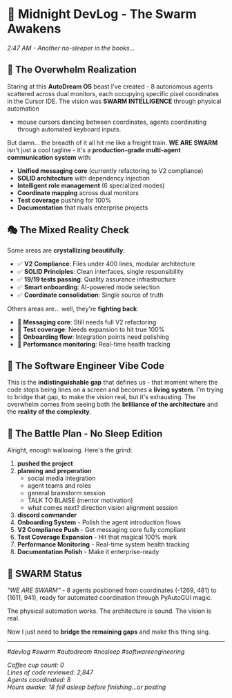 # 🌙 **Midnight DevLog - The Swarm Awakens**

*2:47 AM - Another no-sleeper in the books...*

## 🤯 **The Overwhelm Realization**

Staring at this **AutoDream OS** beast I've created - 8 autonomous agents scattered across dual monitors,
 each occupying specific pixel coordinates in the Cursor IDE. The vision was **SWARM INTELLIGENCE** through physical automation
  - mouse cursors dancing between coordinates, agents coordinating through automated keyboard inputs.

But damn... the breadth of it all hit me like a freight train. **WE ARE SWARM** isn't just a cool tagline - 
it's a **production-grade multi-agent communication system** with:

- **Unified messaging core** (currently refactoring to V2 compliance)
- **SOLID architecture** with dependency injection
- **Intelligent role management** (6 specialized modes)
- **Coordinate mapping** across dual monitors
- **Test coverage** pushing for 100%
- **Documentation** that rivals enterprise projects

## 🎭 **The Mixed Reality Check**

Some areas are **crystallizing beautifully**:
- ✅ **V2 Compliance**: Files under 400 lines, modular architecture
- ✅ **SOLID Principles**: Clean interfaces, single responsibility
- ✅ **19/19 tests passing**: Quality assurance infrastructure
- ✅ **Smart onboarding**: AI-powered mode selection
- ✅ **Coordinate consolidation**: Single source of truth

Others areas are... well, they're **fighting back**:
- 🔄 **Messaging core**: Still needs full V2 refactoring
- 🔄 **Test coverage**: Needs expansion to hit true 100%
- 🔄 **Onboarding flow**: Integration points need polishing
- 🔄 **Performance monitoring**: Real-time health tracking

## 🎯 **The Software Engineer Vibe Code**

This is the **indistinguishable gap** that defines us - that moment
 where the code stops being lines on a screen and becomes a **living system**.
I'm trying to bridge that gap, to make the vision real, but it's exhausting.
The overwhelm comes from seeing both the **brilliance of the architecture** and the **reality of the complexity**.

## 🚀 **The Battle Plan - No Sleep Edition**

Alright, enough wallowing. Here's the grind:
1. **pushed the project**
2. **planning and preperation**
    - social media integration
    - agent teams and roles
    - general brainstorm session
    - TALK TO BLAISE (mentor motivation)
    - what comes next? direction vision alignment session
3. **discord commander**
4. **Onboarding System** - Polish the agent introduction flows
5. **V2 Compliance Push** - Get messaging core fully compliant
6. **Test Coverage Expansion** - Hit that magical 100% mark
7. **Performance Monitoring** - Real-time system health tracking
8. **Documentation Polish** - Make it enterprise-ready

## 🐝 **SWARM Status**

*"WE ARE SWARM"* - 8 agents positioned from coordinates (-1269, 481) to (1611, 941), ready for automated coordination through PyAutoGUI magic.

The physical automation works. The architecture is sound. The vision is real.

Now I just need to **bridge the remaining gaps** and make this thing sing.

---

*#devlog #swarm #autodream #nosleep #softwareengineering*

*Coffee cup count: 0*  
*Lines of code reviewed: 2,847*  
*Agents coordinated: 8*  
*Hours awake: 18*
*fell asleep before finishing...or posting*